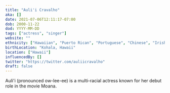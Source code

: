 ```yaml
---
title: "Auli'i Cravalho"
aka: []
date: 2021-07-06T12:11:17-07:00
dob: 2000-11-22
dod: YYYY-MM-DD
tags: ["actress", "singer"]
website: ""
ethnicity: ["Hawaiian", "Puerto Rican", "Portuguese", "Chinese", "Irish"]
birthLocation: "Kohala, Hawaii"
location: ["Hawaii"]
influencedBy: []
twitter: "https://twitter.com/auliicravalho"
draft: false
---
```


Auli'i (pronounced ow-lee-ee) is a multi-racial actress known for her debut role in the movie Moana.
